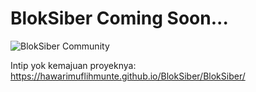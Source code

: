 # BlokSiber Coming Soon...
![BlokSiber Community](https://user-images.githubusercontent.com/90821837/147848368-ff7f79e0-6320-49a1-a0f2-c0b77d8cd5f3.png)

Intip yok kemajuan proyeknya: https://hawarimuflihmunte.github.io/BlokSiber/BlokSiber/
